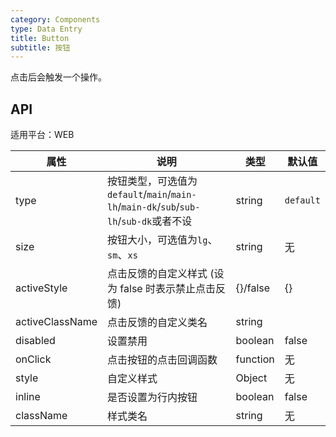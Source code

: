 ```yaml
---
category: Components
type: Data Entry
title: Button
subtitle: 按钮
---
```


点击后会触发一个操作。


## API

适用平台：WEB

属性 | 说明 | 类型 | 默认值
----|-----|------|------
| type    | 按钮类型，可选值为`default`/`main`/`main-lh`/`main-dk`/`sub`/`sub-lh`/`sub-dk`或者不设  |   string   |   `default`  |
| size    | 按钮大小，可选值为`lg`、`sm`、`xs` | string | 无|
| activeStyle  | 点击反馈的自定义样式 (设为 false 时表示禁止点击反馈) | {}/false | {} |
| activeClassName  | 点击反馈的自定义类名 | string |  |
| disabled   | 设置禁用  | boolean |    false  |
| onClick    | 点击按钮的点击回调函数 | function |   无  |
| style    | 自定义样式 |   Object  | 无 |
| inline     | 是否设置为行内按钮  | boolean |   false  |
| className  |  样式类名 | string | 无 |
